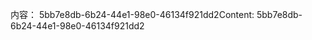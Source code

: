 <span data-ttu-id="facf2-101">内容： 5bb7e8db-6b24-44e1-98e0-46134f921dd2</span><span class="sxs-lookup"><span data-stu-id="facf2-101">Content: 5bb7e8db-6b24-44e1-98e0-46134f921dd2</span></span>